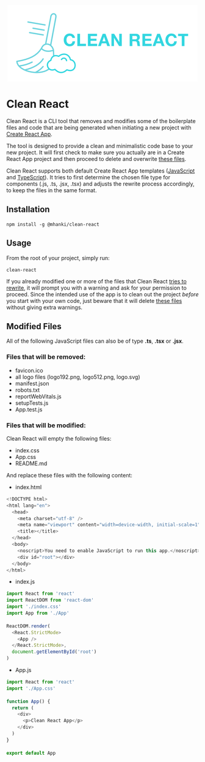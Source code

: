 <p align="center"><img src="https://raw.githubusercontent.com/mhanki/Clean-React/master/assets/logo.png" /></p>

# Clean React

Clean React is a CLI tool that removes and modifies some of the boilerplate files and code that are being generated when initiating a new project with [Create React App](https://create-react-app.dev/).

The tool is designed to provide a clean and minimalistic code base to your new project. It will first check to make sure you actually are in a Create React App project and then proceed to delete and overwrite [these files](https://github.com/mhanki/clean-react#modified-files).

Clean React supports both default Create React App templates ([JavaScript](https://github.com/facebook/create-react-app/tree/master/packages/cra-template) and [TypeScript](https://github.com/facebook/create-react-app/tree/master/packages/cra-template-typescript)). It tries to first determine the chosen file type for components (.js, .ts, .jsx, .tsx) and adjusts the rewrite process accordingly, to keep the files in the same format.

## Installation

```
npm install -g @mhanki/clean-react
```  

## Usage
From the root of your project, simply run:
```
clean-react
```


If you already modified one or more of the files that Clean React [tries to rewrite](https://github.com/mhanki/clean-react#files-that-will-be-modified), it will prompt you with a warning and ask for your permission to proceed. Since the intended use of the app is to clean out the project *before* you start with your own code, just beware that it will delete [these files](https://github.com/mhanki/clean-react#files-that-will-be-removed) without giving extra warnings.  

## Modified Files
All of the following JavaScript files can also be of type  **.ts**, **.tsx** or **.jsx**.

### Files that will be removed:

- favicon.ico
- all logo files (logo192.png, logo512.png, logo.svg)
- manifest.json
- robots.txt
- reportWebVitals.js
- setupTests.js
- App.test.js

### Files that will be modified:
Clean React will empty the following files:
- index.css
- App.css
- README.md

And replace these files with the following content:  
  
- index.html
```js
<!DOCTYPE html>
<html lang="en">
  <head>
    <meta charset="utf-8" />
    <meta name="viewport" content="width=device-width, initial-scale=1" />
    <title></title>
  </head>
  <body>
    <noscript>You need to enable JavaScript to run this app.</noscript>
    <div id="root"></div>
  </body>
</html>
```

- index.js
```js
import React from 'react'
import ReactDOM from 'react-dom'
import './index.css'
import App from './App'

ReactDOM.render(
  <React.StrictMode>
    <App />
  </React.StrictMode>,
  document.getElementById('root')
)
```

- App.js
```js
import React from 'react'
import './App.css'

function App() {
  return (
    <div>
      <p>Clean React App</p>
    </div>
  )
}

export default App
```